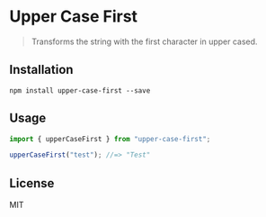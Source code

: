 # Upper Case First

> Transforms the string with the first character in upper cased.

## Installation

```
npm install upper-case-first --save
```

## Usage

```js
import { upperCaseFirst } from "upper-case-first";

upperCaseFirst("test"); //=> "Test"
```

## License

MIT
